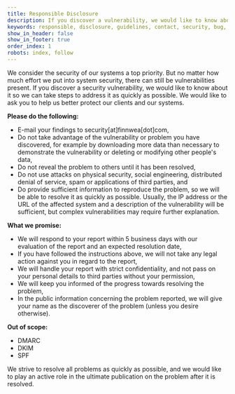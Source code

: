 ```yaml
---
title: Responsible Disclosure
description: If you discover a vulnerability, we would like to know about it so we can take steps to address it as quickly as possible. We would like to ask you to help us better protect our clients and our systems.
keywords: responsible, disclosure, guidelines, contact, security, bug, bounty, report, finnwea
show_in_header: false
show_in_footer: true
order_index: 1
robots: index, follow
---
```


We consider the security of our systems a top priority. But no matter how much effort we put into system security, there can still be vulnerabilities present. If you discover a security vulnerability, we would like to know about it so we can take steps to address it as quickly as possible. We would like to ask you to help us better protect our clients and our systems.

**Please do the following:**
* E-mail your findings to security[at]finnwea[dot]com,
* Do not take advantage of the vulnerability or problem you have discovered, for example by downloading more data than necessary to demonstrate the vulnerability or deleting or modifying other people's data,
* Do not reveal the problem to others until it has been resolved,
* Do not use attacks on physical security, social engineering, distributed denial of service, spam or applications of third parties, and
* Do provide sufficient information to reproduce the problem, so we will be able to resolve it as quickly as possible. Usually, the IP address or the URL of the affected system and a description of the vulnerability will be sufficient, but complex vulnerabilities may require further explanation.

**What we promise:**
* We will respond to your report within 5 business days with our evaluation of the report and an expected resolution date,
* If you have followed the instructions above, we will not take any legal action against you in regard to the report,
* We will handle your report with strict confidentiality, and not pass on your personal details to third parties without your permission,
* We will keep you informed of the progress towards resolving the problem,
* In the public information concerning the problem reported, we will give your name as the discoverer of the problem (unless you desire otherwise).

**Out of scope:**
* DMARC
* DKIM
* SPF

We strive to resolve all problems as quickly as possible, and we would like to play an active role in the ultimate publication on the problem after it is resolved.